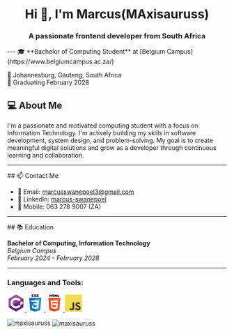 <h1 align="center">Hi 👋, I'm Marcus(MAxisauruss)</h1>
<h3 align="center">A passionate frontend developer from South Africa</h3>
---
🎓 **Bachelor of Computing Student** at [Belgium Campus](https://www.belgiumcampus.ac.za/) 

📍 Johannesburg, Gauteng, South Africa  
📅 Graduating February 2028
## 💻 About Me


I'm a passionate and motivated computing student with a focus on Information Technology. I'm actively building my skills in software development, system design, and problem-solving. My goal is to create meaningful digital solutions and grow as a developer through continuous learning and collaboration.

---


<p align="left">
  ## 📫 Contact Me

- 📧 Email: [marcusswanepoel3@gmail.com](mailto:marcusswanepoel3@gmail.com)  
- 🔗 LinkedIn: [marcus-swanepoel](https://www.linkedin.com/in/marcus-swanepoel-559b032ab)  
- 📱 Mobile: 063 278 9007 (ZA)

---
</p>
## 📚 Education

**Bachelor of Computing, Information Technology**  
*Belgium Campus*  
_February 2024 - February 2028_

---
<h3 align="left">Languages and Tools:</h3>
<p align="left"> <a href="https://www.w3schools.com/cs/" target="_blank" rel="noreferrer"> <img src="https://raw.githubusercontent.com/devicons/devicon/master/icons/csharp/csharp-original.svg" alt="csharp" width="40" height="40"/> </a> <a href="https://www.w3schools.com/css/" target="_blank" rel="noreferrer"> <img src="https://raw.githubusercontent.com/devicons/devicon/master/icons/css3/css3-original-wordmark.svg" alt="css3" width="40" height="40"/> </a> <a href="https://www.w3.org/html/" target="_blank" rel="noreferrer"> <img src="https://raw.githubusercontent.com/devicons/devicon/master/icons/html5/html5-original-wordmark.svg" alt="html5" width="40" height="40"/> </a> <a href="https://developer.mozilla.org/en-US/docs/Web/JavaScript" target="_blank" rel="noreferrer"> <img src="https://raw.githubusercontent.com/devicons/devicon/master/icons/javascript/javascript-original.svg" alt="javascript" width="40" height="40"/> </a> </p>

<p><img align="left" src="https://github-readme-stats.vercel.app/api/top-langs?username=maxisauruss&show_icons=true&locale=en&layout=compact" alt="maxisauruss" /></p>

<p>&nbsp;<img align="center" src="https://github-readme-stats.vercel.app/api?username=maxisauruss&show_icons=true&locale=en" alt="maxisauruss" /></p>
